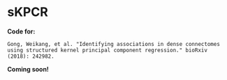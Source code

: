# sKPCR

**Code for:**

```
Gong, Weikang, et al. "Identifying associations in dense connectomes using structured kernel principal component regression." bioRxiv (2018): 242982.
```

**Coming soon!**
